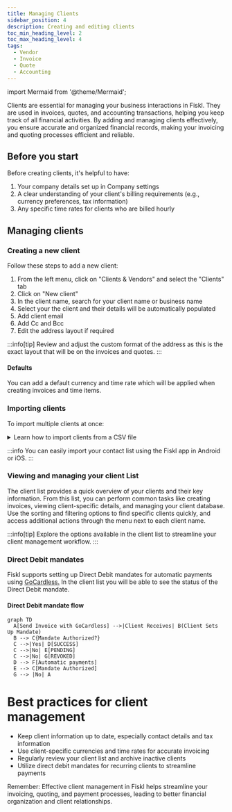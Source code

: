 ```yaml
---
title: Managing Clients
sidebar_position: 4
description: Creating and editing clients
toc_min_heading_level: 2
toc_max_heading_level: 4
tags:
  - Vendor
  - Invoice
  - Quote
  - Accounting
---
```


<!-- import TOCInline from '@theme/TOCInline'; -->
import Mermaid from '@theme/Mermaid';

Clients are essential for managing your business interactions in Fiskl. They are used in invoices, quotes, and accounting transactions, helping you keep track of all financial activities. By adding and managing clients effectively, you ensure accurate and organized financial records, making your invoicing and quoting processes efficient and reliable.

## Before you start

Before creating clients, it's helpful to have:

1. Your company details set up in Company settings
2. A clear understanding of your client's billing requirements (e.g., currency preferences, tax information)
3. Any specific time rates for clients who are billed hourly

## Managing clients

### Creating a new client

Follow these steps to add a new client:

1. From the left menu, click on "Clients & Vendors" and select the "Clients" tab
2. Click on "New client"
3. In the client name, search for your client name or business name
4. Select your the client and their details will be automatically populated
5. Add client email
6. Add Cc and Bcc
7. Edit the address layout if required

:::info[tip]
Review and adjust the custom format of the address as this is the exact layout that will be on the invoices and quotes.
:::

#### Defaults

You can add a default currency and time rate which will be applied when creating invoices and time items.

### Importing clients

To import multiple clients at once:

<details>
<summary>Learn how to import clients from a CSV file</summary>

1. Go to "Clients & Vendors" from the left menu and click on "Clients"
2. Click the "Import" button at the top of the client list
3. Select "Import client details" and choose a .csv file from your device
4. Match the .csv column headers with the field names in Fiskl
5. Click "Import"
6. Review the preview of client items and click "Import" again
7. You'll receive a notification of the number of clients added to your list

</details>

:::info
You can easily import your contact list using the Fiskl app in Android or iOS.
:::

### Viewing and managing your client List

The client list provides a quick overview of your clients and their key information.
From this list, you can perform common tasks like creating invoices, viewing client-specific details, and managing your client database.
Use the sorting and filtering options to find specific clients quickly, and access additional actions through the menu next to each client name.

:::info[tip]
Explore the options available in the client list to streamline your client management workflow.
:::

### Direct Debit mandates

Fiskl supports setting up Direct Debit mandates for automatic payments using [GoCardless.](../../Integrations/Payment-Gateways/gocardless-integration.md)
In the client list you will be able to see the status of the Direct Debit mandate.

#### Direct Debit mandate flow

```mermaid
graph TD
  A[Send Invoice with GoCardless] -->|Client Receives| B(Client Sets Up Mandate)
  B --> C{Mandate Authorized?}
  C -->|Yes| D[SUCCESS]
  C -->|No| E[PENDING]
  C -->|No| G[REVOKED]
  D --> F[Automatic payments]
  E --> C[Mandate Authorized]
  G --> |No| A
```

# Best practices for client management

- Keep client information up to date, especially contact details and tax information
- Use client-specific currencies and time rates for accurate invoicing
- Regularly review your client list and archive inactive clients
- Utilize direct debit mandates for recurring clients to streamline payments

Remember: Effective client management in Fiskl helps streamline your invoicing, quoting, and payment processes, leading to better financial organization and client relationships.

